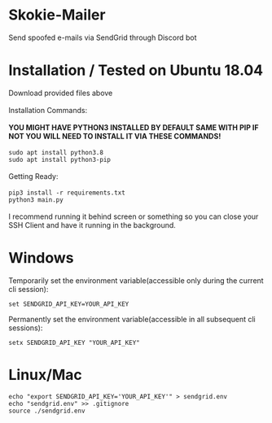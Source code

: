 # Skokie-Mailer
Send spoofed e-mails via SendGrid through Discord bot

# Installation / Tested on Ubuntu 18.04

Download provided files above
<br>
<br>
Installation Commands:
<br>
<br>
**YOU MIGHT HAVE PYTHON3 INSTALLED BY DEFAULT SAME WITH PIP IF NOT YOU WILL NEED TO INSTALL IT VIA THESE COMMANDS!**
<br>
<br>
```sudo apt install python3.8```
<br>
```sudo apt install python3-pip```
<br>
<br>
Getting Ready:
<br>
<br>
```pip3 install -r requirements.txt```
<br>
```python3 main.py```
<br>
<br>
I recommend running it behind screen or something so you can close your SSH Client and have it running in the background.


# Windows

Temporarily set the environment variable(accessible only during the current cli session):

```set SENDGRID_API_KEY=YOUR_API_KEY```

Permanently set the environment variable(accessible in all subsequent cli sessions):

```setx SENDGRID_API_KEY "YOUR_API_KEY"```

# Linux/Mac

```echo "export SENDGRID_API_KEY='YOUR_API_KEY'" > sendgrid.env```
<br>
```echo "sendgrid.env" >> .gitignore```
<br>
```source ./sendgrid.env```

